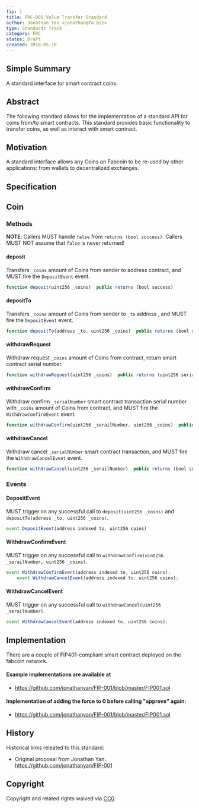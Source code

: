 ```yaml
---
fip: 1
title: FRC-001 Value Transfer Standard
author: Jonathan Yan <jonathan@fa.biz>
type: Standards Track
category: FRC
status: Draft
created: 2018-05-10
---
```


## Simple Summary

A standard interface for smart contract coins.


## Abstract

The following standard allows for the implementation of a standard API for coins from/to smart contracts.
This standard provides basic functionality to transfer coins, as well as interact with smart contract.


## Motivation

A standard interface allows any Coins on Fabcoin to be re-used by other applications: from wallets to decentralized exchanges.


## Specification

## Coin
### Methods

**NOTE**: Callers MUST handle `false` from `returns (bool success)`.  Callers MUST NOT assume that `false` is never returned!


#### deposit

Transfers `_coins` amount of Coins from sender to address contract, and MUST fire the `DepositEvent` event.

``` js
function deposit(uint256 _coins)  public returns (bool success)
```


#### depositTo

Transfers `_coins` amount of Coins from sender to `_to` address , and MUST fire the `DepositEvent` event.

``` js
function depositTo(address _to, uint256 _coins)  public returns (bool success)
```


#### withdrawRequest

Withdraw request `_coins` amount of Coins from contract, return smart contract serial number.

``` js
function withdrawRequest(uint256 _coins)  public returns (uint256 serialNumber)
```

#### withdrawConfirm

Withdraw confirm `_serialNumber` smart contract transaction serial number with `_coins` amount of Coins from contract, and MUST fire the `WithdrawConfirmEvent` event.

``` js
function withdrawConfirm(uint256 _serailNumber, uint256 _coins)  public returns (bool success)
```

#### withdrawCancel

Withdraw cancel `_serialNUmber` smart contract transaction, and MUST fire the `WithdrawCancelEvent` event.

``` js
function withdrawCancel(uint256 _serailNumber)  public returns (bool success);
```



### Events


#### DepositEvent

MUST trigger on any successful call to `deposit(uint256 _coins)` and `depositTo(address _to, uint256 _coins)`.

``` js
event DepositEvent(address indexed to, uint256 coins)
```

#### WithdrawConfirmEvent

MUST trigger on any successful call to `withdrawConfirm(uint256 _serailNumber, uint256 _coins)`.

``` js
event WithdrawConfirmEvent(address indexed to, uint256 coins);
    event WithdrawCancelEvent(address indexed to, uint256 coins);
```

#### WithdrawCancelEvent

MUST trigger on any successful call to `withdrawCancel(uint256 _serailNumber)`.

``` js
event WithdrawCancelEvent(address indexed to, uint256 coins);
```


## Implementation

There are a couple of FIP401-compliant smart contract deployed on the fabcoin network.


#### Example implementations are available at
- https://github.com/jonathanyan/FIP-001/blob/master/FIP001.sol
#### Implementation of adding the force to 0 before calling "approve" again:
- https://github.com/jonathanyan/FIP-001/blob/master/FIP001.sol


## History

Historical links releated to this standard:

- Original proposal from Jonathan Yan: 
  https://github.com/jonathanyan/FIP-001




## Copyright
Copyright and related rights waived via [CC0](https://creativecommons.org/publicdomain/zero/1.0/).